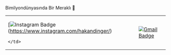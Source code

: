 Bimilyondünyasında Bir Meraklı 🤣

<table>
 <tbody>
  <tr>
   <td>

 [![Instagram Badge](https://img.shields.io/badge/-Instagram-C13584?style=flat-quare&labelColor=C13584&logo=instagram&logoColor=white&link=link)(https://www.instagram.com/hakandinger/)
  
    </td>
   <td>

 [![Gmail Badge](https://img.shields.io/badge/Gmail-D14836?style=for-the-badge&logo=gmail&logoColor=white&link=link)](Mailto:ahakandinger@gmail.com)
  
    
   </td>
  </tr>
 </tbody>
</table>
